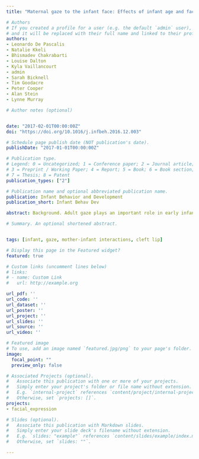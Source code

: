 ```yaml
---
title: "Maternal gaze to the infant face: Effects of infant age and facial configuration during mother-infant engagement in the first nine weeks"

# Authors
# If you created a profile for a user (e.g. the default `admin` user), write the username (folder name) here 
# and it will be replaced with their full name and linked to their profile.
authors:
- Leonardo De Pascalis
- Natalie Kkeli
- Bhismadev Chakrabarti
- Louise Dalton
- Kyla Vaillancourt
- admin
- Sarah Bicknell
- Tim Goodacre
- Peter Cooper
- Alan Stein
- Lynne Murray

# Author notes (optional)


date: "2017-02-01T00:00:00Z"
doi: "https://doi.org/10.1016/j.infbeh.2016.12.003"

# Schedule page publish date (NOT publication's date).
publishDate: "2017-01-01T00:00:00Z"

# Publication type.
# Legend: 0 = Uncategorized; 1 = Conference paper; 2 = Journal article;
# 3 = Preprint / Working Paper; 4 = Report; 5 = Book; 6 = Book section;
# 7 = Thesis; 8 = Patent
publication_types: ["2"]

# Publication name and optional abbreviated publication name.
publication: Infant Behavior and Development
publication_short: Infant Behav Dev

abstract: Background. Adult gaze plays an important role in early infant development, and infants are highly sensitive to its presence and direction. Little is known, however, about how adults look at infants while interacting with them. Using eye-tracking technology, this study investigated maternal gaze during naturalistic interactions, and how it was influenced by infant age, focusing on the transition from the first to the second month when social expressiveness emerges, and by infant facial configuration, focusing on the effect of cleft lip. Methods. Thirty infants (10 with a cleft lip), and their mothers, were seen at 1, 3, 5, 7, and 9 weeks. Mothers were asked to interact with their infants while wearing eye-tracking glasses. Fixation duration and count were calculated for general (infant face, body, and surrounding environment), and infant facial (eyes, mouth, other) areas. Results. At all ages, mothers gazed almost exclusively towards their infant’s face, but this was reduced in the presence of a cleft lip. Within the infant’s face, the eyes attracted the greatest attention, for all mothers, at all ages. From the first to the second month, all mothers increased their visual attention towards their infant’s mouth. Regardless of infant age, the presence of a cleft lip was associated with decreased maternal gaze to the infant’s mouth. Conclusions. This study provides novel findings concerning maternal gaze to infant faces during naturalistic interactions. Maternal gaze changes with infant age, in line with established shifts in social development, and according to infant facial configuration. Decreased gaze to the mouth area associated with infant cleft lip might affect maternal responsiveness, and suggests new dimensions to target in supporting these mothers.

# Summary. An optional shortened abstract.


tags: [infant, gaze, mother-infant interactions, cleft lip]

# Display this page in the Featured widget?
featured: true

# Custom links (uncomment lines below)
# links:
# - name: Custom Link
#   url: http://example.org

url_pdf: ''
url_code: ''
url_dataset: ''
url_poster: ''
url_project: ''
url_slides: ''
url_source: ''
url_video: ''

# Featured image
# To use, add an image named `featured.jpg/png` to your page's folder. 
image:
  focal_point: ""
  preview_only: false

# Associated Projects (optional).
#   Associate this publication with one or more of your projects.
#   Simply enter your project's folder or file name without extension.
#   E.g. `internal-project` references `content/project/internal-project/index.md`.
#   Otherwise, set `projects: []`.
projects: 
- facial_expression

# Slides (optional).
#   Associate this publication with Markdown slides.
#   Simply enter your slide deck's filename without extension.
#   E.g. `slides: "example"` references `content/slides/example/index.md`.
#   Otherwise, set `slides: ""`.

---
```



